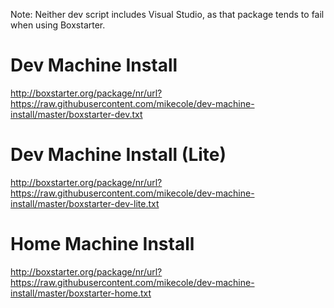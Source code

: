 Note: Neither dev script includes Visual Studio, as that package tends to fail when using Boxstarter.

Dev Machine Install
===================

http://boxstarter.org/package/nr/url?https://raw.githubusercontent.com/mikecole/dev-machine-install/master/boxstarter-dev.txt

Dev Machine Install (Lite)
===================

http://boxstarter.org/package/nr/url?https://raw.githubusercontent.com/mikecole/dev-machine-install/master/boxstarter-dev-lite.txt

Home Machine Install
===================

http://boxstarter.org/package/nr/url?https://raw.githubusercontent.com/mikecole/dev-machine-install/master/boxstarter-home.txt
